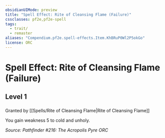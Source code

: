 ```yaml
---
obsidianUIMode: preview
title: "Spell Effect: Rite of Cleansing Flame (Failure)"
cssclasses: pf2e,pf2e-spell
tags:
  - trait/
  - remaster
aliases: "Compendium.pf2e.spell-effects.Item.KhBRuP0Wl2P5okGo"
license: ORC
---
```

# Spell Effect: Rite of Cleansing Flame (Failure)
## Level 1
### 






Granted by [[Spells/Rite of Cleansing Flame|Rite of Cleansing Flame]]

You gain weakness 5 to cold and unholy.

*Source: Pathfinder #216: The Acropolis Pyre*
*ORC*